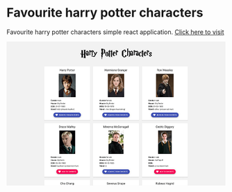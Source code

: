 # Favourite harry potter characters

Favourite harry potter characters simple react application.
[Click here to visit](https://ph-harry-potter.netlify.com/)

![](Screenshot.png)
